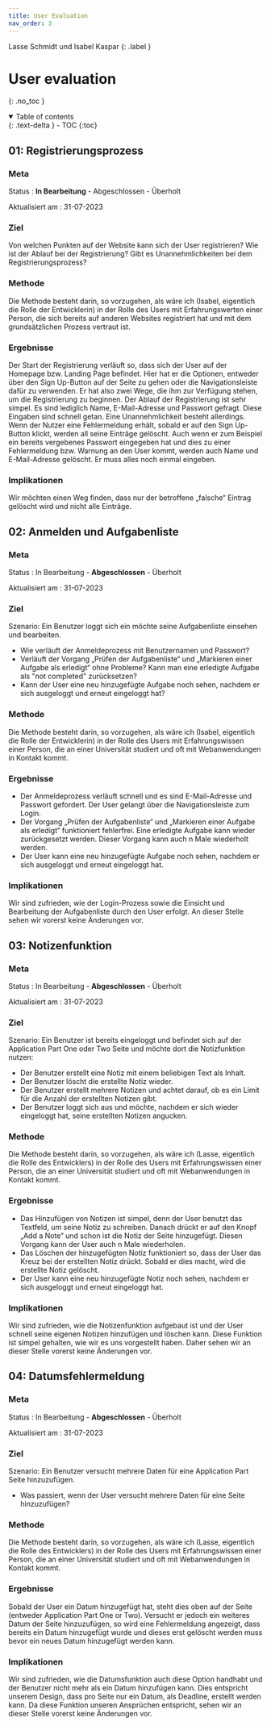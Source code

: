 ```yaml
---
title: User Evaluation
nav_order: 3
---
```


Lasse Schmidt und Isabel Kaspar
{: .label }

# User evaluation
{: .no_toc }

<details open markdown="block">
  <summary>
    Table of contents
  </summary>
  {: .text-delta }
- TOC
{:toc}
</details>


## 01: Registrierungsprozess

### Meta

Status
: **In Bearbeitung** - Abgeschlossen - Überholt

Aktualisiert am
: 31-07-2023

### Ziel

Von welchen Punkten auf der Website kann sich der User registrieren? Wie ist der Ablauf bei der Registrierung? Gibt es Unannehmlichkeiten bei dem Registrierungsprozess?

### Methode

Die Methode besteht darin, so vorzugehen, als wäre ich (Isabel, eigentlich die Rolle der Entwicklerin) in der Rolle des Users mit Erfahrungswerten einer Person, die sich bereits auf anderen Websites registriert hat und mit dem grundsätzlichen Prozess vertraut ist.  

### Ergebnisse

Der Start der Registrierung verläuft so, dass sich der User auf der Homepage bzw. Landing Page befindet. Hier hat er die Optionen, entweder über den Sign Up-Button auf der Seite zu gehen oder die Navigationsleiste dafür zu verwenden. Er hat also zwei Wege, die ihm zur Verfügung stehen, um die Registrierung zu beginnen. 
Der Ablauf der Registrierung ist sehr simpel. Es sind lediglich Name, E-Mail-Adresse und Passwort gefragt. Diese Eingaben sind schnell getan. 
Eine Unannehmlichkeit besteht allerdings. Wenn der Nutzer eine Fehlermeldung erhält, sobald er auf den Sign Up-Button klickt, werden all seine Einträge gelöscht. Auch wenn er zum Beispiel ein bereits vergebenes Passwort eingegeben hat und dies zu einer Fehlermeldung bzw. Warnung an den User kommt, werden auch Name und E-Mail-Adresse gelöscht. Er muss alles noch einmal eingeben.


### Implikationen

Wir möchten einen Weg finden, dass nur der betroffene „falsche“ Eintrag gelöscht wird und nicht alle Einträge.

## 02: Anmelden und Aufgabenliste

### Meta

Status
: In Bearbeitung - **Abgeschlossen** - Überholt

Aktualisiert am
: 31-07-2023

### Ziel

Szenario: Ein Benutzer loggt sich ein möchte seine Aufgabenliste einsehen und bearbeiten.
- Wie verläuft der Anmeldeprozess mit Benutzernamen und Passwort? 
- Verläuft der Vorgang „Prüfen der Aufgabenliste“ und „Markieren einer Aufgabe als erledigt“ ohne Probleme? Kann man eine erledigte Aufgabe als "not completed" zurücksetzen?
- Kann der User eine neu hinzugefügte Aufgabe noch sehen, nachdem er sich ausgeloggt und erneut eingeloggt hat?

### Methode

Die Methode besteht darin, so vorzugehen, als wäre ich (Isabel, eigentlich die Rolle der Entwicklerin) in der Rolle des Users mit Erfahrungswissen einer Person, die an einer Universität studiert und oft mit Webanwendungen in Kontakt kommt.

### Ergebnisse

- Der Anmeldeprozess verläuft schnell und es sind E-Mail-Adresse und Passwort gefordert. Der User gelangt über die Navigationsleiste zum Login.
- Der Vorgang „Prüfen der Aufgabenliste“ und „Markieren einer Aufgabe als erledigt“ funktioniert fehlerfrei. Eine erledigte Aufgabe kann wieder zurückgesetzt werden. Dieser Vorgang kann auch n Male wiederholt werden.
- Der User kann eine neu hinzugefügte Aufgabe noch sehen, nachdem er sich ausgeloggt und erneut eingeloggt hat.

### Implikationen

Wir sind zufrieden, wie der Login-Prozess sowie die Einsicht und Bearbeitung der Aufgabenliste durch den User erfolgt. An dieser Stelle sehen wir vorerst keine Änderungen vor.

## 03: Notizenfunktion 

### Meta

Status
: In Bearbeitung - **Abgeschlossen** - Überholt

Aktualisiert am
: 31-07-2023

### Ziel

Szenario: Ein Benutzer ist bereits eingeloggt und befindet sich auf der Application Part One oder Two Seite und möchte dort die Notizfunktion nutzen: 
- Der Benutzer erstellt eine Notiz mit einem beliebigen Text als Inhalt.
- Der Benutzer löscht die erstellte Notiz wieder.
- Der Benutzer erstellt mehrere Notizen und achtet darauf, ob es ein Limit für die Anzahl der erstellten Notizen gibt.
- Der Benutzer loggt sich aus und möchte, nachdem er sich wieder eingeloggt hat, seine erstellten Notizen angucken. 


### Methode

Die Methode besteht darin, so vorzugehen, als wäre ich (Lasse, eigentlich die Rolle des Entwicklers) in der Rolle des Users mit Erfahrungswissen einer Person, die an einer Universität studiert und oft mit Webanwendungen in Kontakt kommt.

### Ergebnisse
- Das Hinzufügen von Notizen ist simpel, denn der User benutzt das Textfeld, um seine Notiz zu schreiben. Danach drückt er auf den Knopf „Add a Note“ und schon ist die Notiz der Seite hinzugefügt. Diesen Vorgang kann der User auch n Male wiederholen. 
- Das Löschen der hinzugefügten Notiz funktioniert so, dass der User das Kreuz bei der erstellten Notiz drückt. Sobald er dies macht, wird die erstellte Notiz gelöscht. 
- Der User kann eine neu hinzugefügte Notiz noch sehen, nachdem er sich ausgeloggt und erneut eingeloggt hat.

### Implikationen

Wir sind zufrieden, wie die Notizenfunktion aufgebaut ist und der User schnell seine eigenen Notizen hinzufügen und löschen kann. Diese Funktion ist simpel gehalten, wie wir es uns vorgestellt haben. Daher sehen wir an dieser Stelle vorerst keine Änderungen vor.

## 04: Datumsfehlermeldung

### Meta

Status
: In Bearbeitung - **Abgeschlossen** - Überholt

Aktualisiert am
: 31-07-2023

### Ziel

Szenario: Ein Benutzer versucht mehrere Daten für eine Application Part Seite hinzuzufügen. 
- Was passiert, wenn der User versucht mehrere Daten für eine Seite hinzuzufügen?

### Methode

Die Methode besteht darin, so vorzugehen, als wäre ich (Lasse, eigentlich die Rolle des Entwicklers) in der Rolle des Users mit Erfahrungswissen einer Person, die an einer Universität studiert und oft mit Webanwendungen in Kontakt kommt.

### Ergebnisse

Sobald der User ein Datum hinzugefügt hat, steht dies oben auf der Seite (entweder Application Part One or Two). Versucht er jedoch ein weiteres Datum der Seite hinzuzufügen, so wird eine Fehlermeldung angezeigt, dass bereits ein Datum hinzugefügt wurde und dieses erst gelöscht werden muss bevor ein neues Datum hinzugefügt werden kann. 

### Implikationen

Wir sind zufrieden, wie die Datumsfunktion auch diese Option handhabt und der Benutzer nicht mehr als ein Datum hinzufügen kann. Dies entspricht unserem Design, dass pro Seite nur ein Datum, als Deadline, erstellt werden kann. Da diese Funktion unseren Ansprüchen entspricht, sehen wir an dieser Stelle vorerst keine Änderungen vor.
